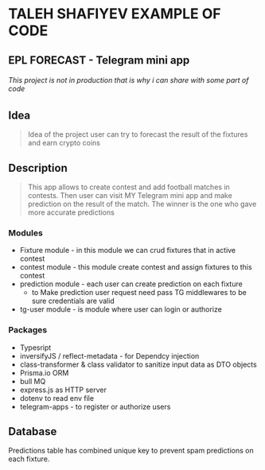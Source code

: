 # TALEH SHAFIYEV EXAMPLE OF CODE

## EPL FORECAST - Telegram mini app

###### This project is not in production that is why i can share with some part of code

## Idea

> Idea of the project user can try to forecast the result of the fixtures and earn crypto coins

## Description

> This app allows to create contest and add football matches in contests.
> Then user can visit MY Telegram mini app and make prediction on the result of the match.
> The winner is the one who gave more accurate predictions

### Modules

- Fixture module - in this module we can crud fixtures that in active contest
- contest module - this module create contest and assign fixtures to this contest
- prediction module - each user can create prediction on each fixture
  - to Make prediction user request need pass TG middlewares to be sure credentials are valid
- tg-user module - is module where user can login or authorize

### Packages

- Typesript
- inversifyJS / reflect-metadata - for Dependcy injection
- class-transformer & class validator to sanitize input data as DTO objects
- Prisma.io ORM
- bull MQ
- express.js as HTTP server
- dotenv to read env file
- telegram-apps - to register or authorize users

## Database

Predictions table has combined unique key to prevent spam predictions on each fixture.
